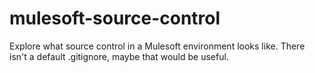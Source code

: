# mulesoft-source-control
Explore what source control in a Mulesoft environment looks like. There isn't a default .gitignore, maybe that would be useful.
